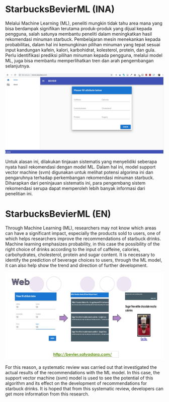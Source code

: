 # StarbucksBevierML (INA)
Melalui Machine Learning (ML), peneliti mungkin tidak tahu area mana yang bisa berdampak signifikan terutama produk-produk yang dijual kepada pengguna, salah satunya membantu peneliti dalam meningkatkan hasil rekomendasi minuman starbuck. Pembelajaran mesin menekankan kepada probabilitas, dalam hal ini kemungkinan pilihan minuman yang tepat sesuai input kandungan kafein, kalori, karbohidrat, kolesterol, protein, dan gula. Perlu identifikasi prediksi pilihan minuman kepada pengguna, melalui model ML, juga bisa membantu memperlihatkan tren dan arah pengembangan selanjutnya.

![Result-1.JPG](https://github.com/DwikiWitman/StarbucksBevierML/blob/master/Result-1.JPG)

Untuk alasan ini, dilakukan tinjauan sistematis yang menyelidiki seberapa nyata hasil rekomendasi dengan model ML. Dalam hal ini, model support vector machine (svm) digunakan untuk melihat potensi algorima ini dan pengaruhnya terhadap perkembangan rekomendasi minuman starbuck. Diharapkan dari peninjauan sistematis ini, para pengembang sistem rekomendasi serupa dapat memperoleh lebih banyak informasi dari penelitian ini.
# 
# StarbucksBevierML (EN)
Through Machine Learning (ML), researchers may not know which areas can have a significant impact, especially the products sold to users, one of which helps researchers improve the recommendations of starbuck drinks. Machine learning emphasizes probability, in this case the possibility of the right choice of drinks according to the input of caffeine, calories, carbohydrates, cholesterol, protein and sugar content. It is necessary to identify the prediction of beverage choices to users, through the ML model, it can also help show the trend and direction of further development.

![Result-2.JPG](https://github.com/DwikiWitman/StarbucksBevierML/blob/master/Result-2.JPG)

For this reason, a systematic review was carried out that investigated the actual results of the recommendations with the ML model. In this case, the support vector machine (svm) model is used to see the potential of this algorithm and its effect on the development of recommendations for starbuck drinks. It is hoped that from this systematic review, developers can get more information from this research.
